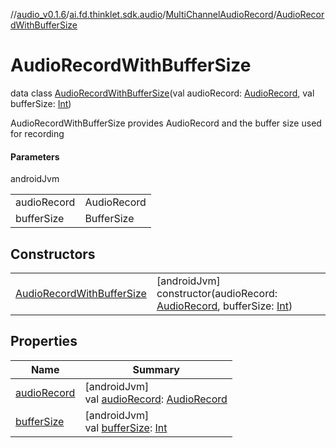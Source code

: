 //[audio_v0.1.6](../../../../index.md)/[ai.fd.thinklet.sdk.audio](../../index.md)/[MultiChannelAudioRecord](../index.md)/[AudioRecordWithBufferSize](index.md)

# AudioRecordWithBufferSize

data class [AudioRecordWithBufferSize](index.md)(val audioRecord: [AudioRecord](https://developer.android.com/reference/kotlin/android/media/AudioRecord.html), val bufferSize: [Int](https://kotlinlang.org/api/latest/jvm/stdlib/kotlin/-int/index.html))

AudioRecordWithBufferSize provides AudioRecord and the buffer size used for recording

#### Parameters

androidJvm

| | |
|---|---|
| audioRecord | AudioRecord |
| bufferSize | BufferSize |

## Constructors

| | |
|---|---|
| [AudioRecordWithBufferSize](-audio-record-with-buffer-size.md) | [androidJvm]<br>constructor(audioRecord: [AudioRecord](https://developer.android.com/reference/kotlin/android/media/AudioRecord.html), bufferSize: [Int](https://kotlinlang.org/api/latest/jvm/stdlib/kotlin/-int/index.html)) |

## Properties

| Name | Summary |
|---|---|
| [audioRecord](audio-record.md) | [androidJvm]<br>val [audioRecord](audio-record.md): [AudioRecord](https://developer.android.com/reference/kotlin/android/media/AudioRecord.html) |
| [bufferSize](buffer-size.md) | [androidJvm]<br>val [bufferSize](buffer-size.md): [Int](https://kotlinlang.org/api/latest/jvm/stdlib/kotlin/-int/index.html) |
